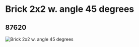 # Brick 2x2 w. angle 45 degrees
## 87620
![Brick 2x2 w. angle 45 degrees](https://lc-www-live-s.legocdn.com/media/bricks/5/2/4560939.jpg)